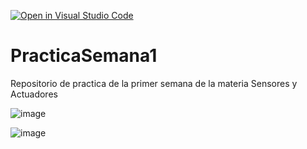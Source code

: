 [![Open in Visual Studio Code](https://classroom.github.com/assets/open-in-vscode-c66648af7eb3fe8bc4f294546bfd86ef473780cde1dea487d3c4ff354943c9ae.svg)](https://classroom.github.com/online_ide?assignment_repo_id=8389336&assignment_repo_type=AssignmentRepo)
# PracticaSemana1
Repositorio de practica de la primer semana de la materia Sensores y Actuadores

![image](https://user-images.githubusercontent.com/84986194/188350512-fd45d679-2f56-4769-9a6d-84e195238634.png)

![image](https://user-images.githubusercontent.com/84986194/188350680-0df3c7dc-338a-42e5-8f8a-2426781223c9.png)


 

